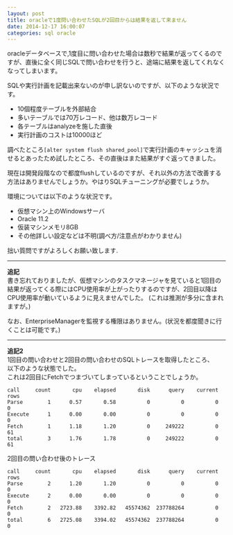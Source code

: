 ```yaml
---
layout: post
title: oracleで1度問い合わせたSQLが2回目からは結果を返して来ません
date: 2014-12-17 16:00:07
categories: sql oracle
---
```

<p>oracleデータベースで,1度目に問い合わせた場合は数秒で結果が返ってくるのですが、直後に全く同じSQLで問い合わせを行うと、途端に結果を返してくれなくなってしまいます。 </p>

<p>SQLや実行計画を記載出来ないのが申し訳ないのですが、以下のような状況です。  </p>

<ul>
<li>10個程度テーブルを外部結合</li>
<li>多いテーブルでは70万レコード、他は数万レコード</li>
<li>各テーブルはanalyzeを施した直後</li>
<li>実行計画のコストは10000ほど</li>
</ul>

<p>調べたところ<code>[alter system flush shared_pool]</code>で実行計画のキャッシュを消せるとあったため試したところ、その直後はまた結果がすぐ返ってきました。</p>

<p>現在は開発段階なので都度flushしているのですが、それ以外の方法で改善する方法はありませんでしょうか。やはりSQLチューニングが必要でしょうか。</p>

<p>環境については以下のような状況です。</p>

<ul>
<li>仮想マシン上のWindowsサーバ</li>
<li>Oracle 11.2</li>
<li>仮装マシンメモリ8GB</li>
<li>その他詳しい設定などは不明(調べ方/注意点がわかりません)</li>
</ul>

<p>拙い質問ですがよろしくお願い致します.</p>

<hr>

<p><strong>追記</strong><br>
書き忘れておりましたが、仮想マシンのタスクマネージャを見ていると1回目の結果が返ってくる際にはCPU使用率が上がったりするのですが、2回目以降はCPU使用率が動いているように見えませんでした。
(これは推測が多分に含まれますが。)  </p>

<p>なお、EnterpriseManagerを監視する権限はありません。(状況を都度聞きに行くことは可能です。)  </p>

<hr>

<p><strong>追記2</strong><br>
1回目の問い合わせと2回目の問い合わせのSQLトレースを取得したところ、<br>
以下のような状態でした。<br>
これは2回目にFetchでつまづいてしまっているということでしょうか。</p>

```
call     count       cpu    elapsed       disk      query    current        rows
Parse        1      0.57       0.58          0          0          0           0
Execute      1      0.00       0.00          0          0          0           0
Fetch        1      1.18       1.20          0     249222          0          61
total        3      1.76       1.78          0     249222          0          61
```

<p>2回目の問い合わせ後のトレース</p>

```
call     count       cpu    elapsed       disk      query    current        rows
Parse        2      1.20       1.20          0          0          0           0
Execute      2      0.00       0.00          0          0          0           0
Fetch        2   2723.88    3392.82   45574362  237788264          0           0
total        6   2725.08    3394.02   45574362  237788264          0           0
```
